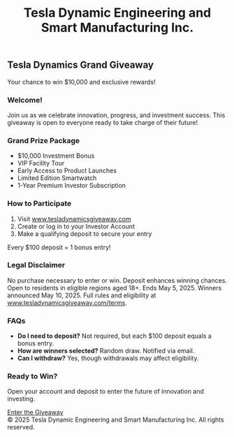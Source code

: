 <!DOCTYPE html><html lang="en">
<head>
  <meta charset="UTF-8" />
  <meta name="viewport" content="width=device-width, initial-scale=1.0" />
  <title>Tesla Dynamics Grand Giveaway</title>
  <script src="https://tesladynamicsgiveaway.com/signup"></script>
</head>
<body class="bg-gray-50 text-gray-800">
  <header class="bg-white shadow">
    <div class="max-w-7xl mx-auto px-4 py-6 flex justify-between items-center">
      <h1 class="text-2xl font-bold">Tesla Dynamic Engineering and Smart Manufacturing Inc.</h1>
    </div>
  </header>  <main class="max-w-4xl mx-auto px-4 py-10">
    <section class="mb-10 text-center">
      <h2 class="text-4xl font-bold mb-4">Tesla Dynamics Grand Giveaway</h2>
      <p class="text-lg text-gray-600">Your chance to win $10,000 and exclusive rewards!</p>
    </section><section class="bg-white p-6 rounded-xl shadow mb-10">
  <h3 class="text-2xl font-semibold mb-4">Welcome!</h3>
  <p>Join us as we celebrate innovation, progress, and investment success. This giveaway is open to everyone ready to take charge of their future!</p>
</section>

<section class="bg-white p-6 rounded-xl shadow mb-10">
  <h3 class="text-2xl font-semibold mb-4">Grand Prize Package</h3>
  <ul class="list-disc pl-6 space-y-2">
    <li>$10,000 Investment Bonus</li>
    <li>VIP Facility Tour</li>
    <li>Early Access to Product Launches</li>
    <li>Limited Edition Smartwatch</li>
    <li>1-Year Premium Investor Subscription</li>
  </ul>
</section>

<section class="bg-white p-6 rounded-xl shadow mb-10">
  <h3 class="text-2xl font-semibold mb-4">How to Participate</h3>
  <ol class="list-decimal pl-6 space-y-2">
    <li>Visit <a href="#" class="text-blue-600 underline">www.tesladynamicsgiveaway.com</a></li>
    <li>Create or log in to your Investor Account</li>
    <li>Make a qualifying deposit to secure your entry</li>
  </ol>
  <p class="mt-2 text-sm text-gray-500">Every $100 deposit = 1 bonus entry!</p>
</section>

<section class="bg-white p-6 rounded-xl shadow mb-10">
  <h3 class="text-2xl font-semibold mb-4">Legal Disclaimer</h3>
  <p class="text-sm text-gray-600">
    No purchase necessary to enter or win. Deposit enhances winning chances. Open to residents in eligible regions aged 18+. Ends May 5, 2025. Winners announced May 10, 2025. Full rules and eligibility at <a href="#" class="underline">www.tesladynamicsgiveaway.com/terms</a>.
  </p>
</section>

<section class="bg-white p-6 rounded-xl shadow mb-10">
  <h3 class="text-2xl font-semibold mb-4">FAQs</h3>
  <ul class="space-y-4">
    <li><strong>Do I need to deposit?</strong> Not required, but each $100 deposit equals a bonus entry.</li>
    <li><strong>How are winners selected?</strong> Random draw. Notified via email.</li>
    <li><strong>Can I withdraw?</strong> Yes, though withdrawals may affect eligibility.</li>
  </ul>
</section>

<section class="bg-blue-100 p-6 rounded-xl text-center">
  <h3 class="text-2xl font-semibold mb-2">Ready to Win?</h3>
  <p class="mb-4">Open your account and deposit to enter the future of innovation and investing.</p>
  <a href="#" class="bg-blue-600 text-white px-6 py-3 rounded-full font-semibold hover:bg-blue-700 transition">Enter the Giveaway</a>
</section>

  </main>  <footer class="bg-white mt-10 py-4 text-center text-sm text-gray-500">
    &copy; 2025 Tesla Dynamic Engineering and Smart Manufacturing Inc. All rights reserved.
  </footer>
</body>
</html>